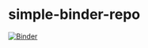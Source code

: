 # simple-binder-repo

[![Binder](https://notebooks-test.gesis.org/badge_logo.svg)](https://notebooks-test.gesis.org/v2/gh/bitnik/simple-binder-repo/master)







